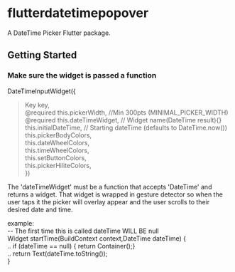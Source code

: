 # flutterdatetimepopover

A DateTime Picker Flutter package.

## Getting Started

### Make sure the widget is passed a function

DateTimeInputWidget({  
> Key key,  
  @required this.pickerWidth,   //Min 300pts  (MINIMAL_PICKER_WIDTH)
  @required this.dateTimeWidget,  // Widget name(DateTime result){}  
  this.initialDateTime,  // Starting dateTime (defaults to DateTime.now())
  this.pickerBodyColors,  
  this.dateWheelColors,  
  this.timeWheelColors,  
  this.setButtonColors,  
  this.pickerHiliteColors,  
})

The 'dateTimeWidget' must be a function that accepts 'DateTime' and returns a widget.
That widget is wrapped in gesture detector so when the user taps it the picker will overlay
appear and the user scrolls to their desired date and time.

example:  
-- The first time this is called dateTime WILL BE null  
Widget startTime(BuildContext context,DateTime dateTime) {  
..    if (dateTime == null) { return Container();}  
..    return Text(dateTime.toString());  
  }  
